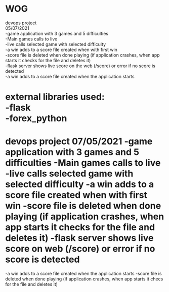# WOG

devops project  
05/07/2021  
-game application with 3 games and 5 difficulties  
-Main games calls to live  
-live calls selected game with selected difficulty  
-a win adds to a score file created when with first win  
-score file is deleted when done playing (if application crashes, when app starts it checks for the file and deletes it)  
-flask server shows live score on the web (/score) or error if no score is detected  
-a win adds to a score file created when the application starts  

external libraries used:  
-flask  
-forex_python  
=======
devops project
07/05/2021
-game application with 3 games and 5 difficulties
-Main games calls to live
-live calls selected game with selected difficulty
-a win adds to a score file created when with first win
-score file is deleted when done playing (if application crashes, when app starts it checks for the file and deletes it)
-flask server shows live score on web (/score) or error if no score is detected
=======
-a win adds to a score file created when the application starts
-score file is deleted when done playing (if application crashes, when app starts it checs for the file and deletes it)


